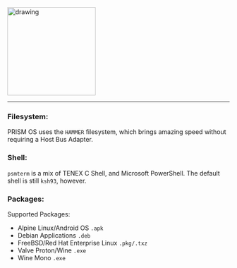 <img src="drawing.jpg" alt="drawing" width="200"/>
<hr>

### Filesystem:
PRISM OS uses the <code>HAMMER</code> filesystem, which brings amazing speed without requiring a Host Bus Adapter.

### Shell:
<code>psmterm</code> is a mix of TENEX C Shell, and Microsoft PowerShell.
The default shell is still <code>ksh93</code>, however.

### Packages:
Supported Packages:
- Alpine Linux/Android OS <code>.apk</code>
- Debian Applications <code>.deb</code>
- FreeBSD/Red Hat Enterprise Linux <code>.pkg/.txz</code>
- Valve Proton/Wine <code>.exe</code>
- Wine Mono <code>.exe</code>